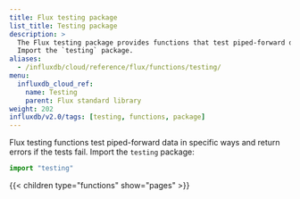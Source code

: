 ```yaml
---
title: Flux testing package
list_title: Testing package
description: >
  The Flux testing package provides functions that test piped-forward data in specific ways.
  Import the `testing` package.
aliases:
  - /influxdb/cloud/reference/flux/functions/testing/
menu:
  influxdb_cloud_ref:
    name: Testing
    parent: Flux standard library
weight: 202
influxdb/v2.0/tags: [testing, functions, package]
---
```


Flux testing functions test piped-forward data in specific ways and return errors if the tests fail.
Import the `testing` package:

```js
import "testing"
```

{{< children type="functions" show="pages" >}}
